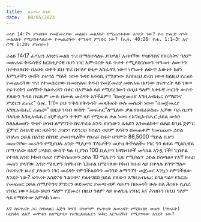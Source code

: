 ```yaml
---
title:  ለፈጣሪ ስገድ
date:   08/05/2023
---
```


`ራዕይ 14:7ን ያንብቡ። የመጀመሪያው መልአክ መልእክት የሚጠናቀቀው እንዴት ነው? ይህ የፍርድ ሰዓት መልእክት የሚያስተላልፈው የመጨረሻው ተማጽኖ ምንድር ነው? (ኢሳ. 40:26፣ ዮሐ. 1:1–3፣ እና ሮሜ 1:20ን ያንብቡ።)`

ራዕይ 14፡17 ፈጣሪን እንድናመልክ ጥሪ በማስተላለፍ ያበቃል፤ አብዛኛው የሳይንስና የክርስትና ዓለም መጽሐፍ ቅዱሳዊና ክርስቲያናዊ በሆነ ነገር እምብርት ላይ ጥቃት የሚያደርሰውን ዝግመተ ለውጥን በተቀበሉበት በአሁኑ ወቅት ይህ ጥሪ በተለየ ሁኔታ አስፈላጊ ነው። ዝግመተ ለውጥ እውነት ከሆነ እምነታችን ውሸት ይሆናል ማለት ነው። ጉዳዩ አሳሳቢ የሚሆነው እስከዚህ ድረስ ነው። ስለዚህ የራዕይ የመጨረሻው ጥሪ የተመሰረተው በመጽሐፍ ቅዱስ የመጀመሪያ መጽሐፍ በሆነው ዘፍጥረት ላይ ነው። የፍጥረትን ወሳኝነት ካልተረዳን በቀር በአምልኮ ላይ የሚደረገውን በዚህ ዓለም አቀፋዊ ጦርነት ውስጥ ያለውን ጉዳይ በፍጹም ሙሉ በሙሉ መረዳት አንችልም። “በመጀመሪያ እግዚአብሔር ሰማይንና ምድርን ፈጠረ” (ዘፍ. 1:1)። ይህ ጥቅስ የቅዱሳት መጻሕፍት ሁሉ መሰረት ነው። “በመጀመሪያ እግዚአብሔር ፈጠረ።” በዚህ ንባብ ውስጥ “መፍጠር”ለሚለው ቃል የዕብራይስጡ አቻው ባራ ሲሆን ባለቤቱ እግዚአብሔር ብቻ ሲሆን ጥቅም ላይ የሚውል ቃል ነው። የእግዚአብሔር ኃይል ውስን ስለአለመሆኑ ጥቂት ሀሳብ ለማግኘት ከፍጥረቱ አንዱ የሆነውን ፀሐይን እንመልከት። ፀሐይ ከጊዜ ጅምር ጀምሮ ሰብአዊ ዘር ዘይትን፣ ጋዝን፣ የድንጋይ ከሰልን ወይም እሳትን በመጠቀም ካመነጨው ኃይል የበለጠ ኃይል በአንድ ሰከንድ ታመነጫለች። የፀሐይ ስፋት በግምት 86,5000 ማይል ሲሆን መጠናቸው መሬትን የሚያህሉ አንድ ሚሊዮን ፕላኔቶችን መያዝ ትችላለች። ነገር ግን ፀሐይ ሚልኪዌይ በሚባለው በእኛ ጋላክሲ ውስጥ ካሉ ቢያንስ 100 ቢሊዮን ክዋክብቶች መካከል አንዷ ነች። ፒስቶል የተባለ አንድ ኮከብ ፀሐይ የምትሰጠውን ኃይል 10 ሚሊዮን ጊዜ የሚበልጥ ኃይል ይሰጣል። የእኛ ፀሐይ መጠን ያላቸው አንድ ሚሊዮን ክዋክብት ፒስቶል በሚባለው ኮከብ ክበብ ላይ በቀላሉ ይገጥማሉ። በፍጥረት ዙሪያ ያለውን ነገር መረዳት የምንችልበትን መንገድ ለማግኘት መጀመር እንኳን የምንችለው እንዴት ነው? ፍጥረት አስደናቂ ጉልበትና ያልተገደበ ኃይል ያለውን እግዚአብሔር ይገልጣል። የእርሱ የመፍጠር ኃይል ሰማያትንና ምድርን ወደመኖር ያመጣ ብቻ ሳይሆን በዘመናት ሁሉ ስለ ሕዝቡ ሲሰራ የነበረ ነው። እርሱ ይህን ዓለም የጀመረ፣ በዚህ ዓለም ላይ ሁልጊዜ የነበረ እና ሕዝቡን በዚህ ዓለም ላይ የማይተው አምላክ ነው።

`እኛ ከፍጥረት ጋር ስንነጻጸር እጅግ ትንሽ ብንሆንም የፍጥረቱ ለመረዳት የሚከብድ መጠን (ግዝፈት) ክርስቶስ ለእኛ መሞቱን ስለሚያሳይ የእግዚአብሔርን ፍቅር እርግጠኝነት የሚያጎላው እንዴት ነው?`
